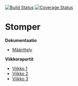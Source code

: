 [![Build Status](https://travis-ci.org/S4ndyk/stomper.svg?branch=master)](https://travis-ci.org/S4ndyk/stomper)
[![Coverage Status](https://coveralls.io/repos/github/S4ndyk/stomper/badge.svg)](https://coveralls.io/github/S4ndyk/stomper)

Stomper
===
**Dokumentaatio**
* [Määrittely](/documentation/maaritelma.md)

**Viikkoraportit**
* [Viikko 1](/documentation/viikkoraportit/viikko1.md)
* [Viikko 2](/documentation/viikkoraportit/viikko2.md)
* [Viikko 3](/documentation/viikkoraportit/viikko3.md)
